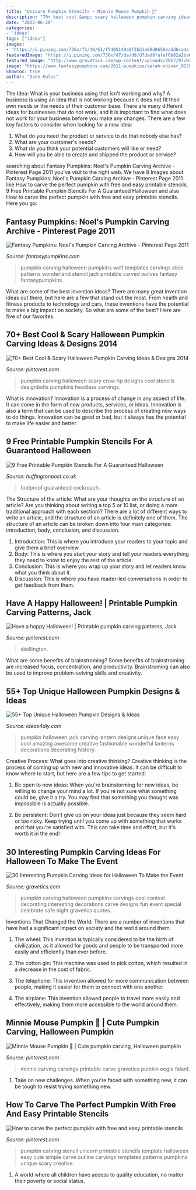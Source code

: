 ```yaml
---
title: "Unicorn Pumpkin Stencils ~ Minnie Mouse Pumpkin 🎃"
description: "70+ best cool &amp; scary halloween pumpkin carving ideas &amp; designs 2014"
date: "2023-06-20"
categories:
- "ideas"
tags: ["ideas"]
images:
- "https://i.pinimg.com/736x/f5/40/51/f5405149a9f2bd1e60d8656ea5d6cade.jpg"
featuredImage: "https://i.pinimg.com/736x/d7/da/d8/d7dad8fafef0b82a2ba65e4bda58c765.jpg"
featured_image: "http://www.gravetics.com/wp-content/uploads/2017/07/Happy-Halloween-to-those-who-celebrate-it-Have-a-Safe-and-Fun-Night-and-4-those-followers-who-dont-celebrate-Have-a-Safe-night-as-while.jpg"
image: "https://www.fantasypumpkins.com/2011-pumpkins/sarah-shiver_0139.jpg"
ShowToc: true
author: "Dane Kulas"
---
```



The Idea: What is your business using that isn't working and why?
A business is using an idea that is not working because it does not fit their own needs or the needs of their customer base. There are many different ideas for businesses that do not work, and it is important to find what does not work for your business before you make any changes. There are a few key factors to consider when looking for a new idea:
1) What do you need the product or service to do that nobody else has?
2) What are your customer's needs?
3) What do you think your potential customers will like or need?
4) How will you be able to create and shipped the product or service?

	

		
searching about Fantasy Pumpkins: Noel&#039;s Pumpkin Carving Archive - Pinterest Page 2011 you've visit to the right web. We have 8 Images about Fantasy Pumpkins: Noel&#039;s Pumpkin Carving Archive - Pinterest Page 2011 like How to carve the perfect pumpkin with free and easy printable stencils, 9 Free Printable Pumpkin Stencils For A Guaranteed Halloween and also How to carve the perfect pumpkin with free and easy printable stencils. Here you go:
		
    
## Fantasy Pumpkins: Noel&#039;s Pumpkin Carving Archive - Pinterest Page 2011

<img loading=lazy src="https://www.fantasypumpkins.com/2011-pumpkins/sarah-shiver_0139.jpg" onerror="this.onerror=null;this.src='https://tse4.mm.bing.net/th?id=OIP.Z1KZccUgt0tWadlbFuNF-wHaHu&amp;pid=15.1';" alt="Fantasy Pumpkins: Noel&#039;s Pumpkin Carving Archive - Pinterest Page 2011">

_Source: fantasypumpkins.com_

>pumpkin carving halloween pumpkins wolf templates carvings alice patterns wonderland stencil jack printable carved wolves fantasy fantasypumpkins. 

	

What are some of the best invention ideas?
There are many great invention ideas out there, but here are a few that stand out the most. From health and fitness products to technology and cars, these inventions have the potential to make a big impact on society. So what are some of the best? Here are five of our favorites.

    
## 70+ Best Cool &amp; Scary Halloween Pumpkin Carving Ideas &amp; Designs 2014

<img loading=lazy src="https://i.pinimg.com/736x/4d/95/98/4d9598a633a2896c9c7e69b9109c1235--scary-halloween-pumpkins-halloween-pumpkin-carvings.jpg" onerror="this.onerror=null;this.src='https://tse4.mm.bing.net/th?id=OIP.z9dkskuyIItyW5Iz9vUpXQHaJ6&amp;pid=15.1';" alt="70+ Best Cool &amp; Scary Halloween Pumpkin Carving Ideas &amp; Designs 2014">

_Source: pinterest.com_

>pumpkin carving halloween scary crow rip designs cool stencils designbolts pumpkins headless carvings. 

	

What is innovation?
Innovation is a process of change in any aspect of life. It can come in the form of new products, services, or ideas. Innovation is also a term that can be used to describe the process of creating new ways to do things. Innovation can be good or bad, but it always has the potential to make life easier and better.

    
## 9 Free Printable Pumpkin Stencils For A Guaranteed Halloween

<img loading=lazy src="https://img.huffingtonpost.com/asset/5b9c70d8240000500094ad1d.jpeg?ops=scalefit_960_noupscale" onerror="this.onerror=null;this.src='https://tse1.mm.bing.net/th?id=OIP.UFYNFbpbeJGHL38MtlENVgHaK7&amp;pid=15.1';" alt="9 Free Printable Pumpkin Stencils For A Guaranteed Halloween">

_Source: huffingtonpost.co.uk_

>foolproof guaranteed cockroach. 

	

The Structure of the article: What are your thoughts on the structure of an article? Are you thinking about writing a top 5 or 10 list, or doing a more traditional approach with each section)?
There are a lot of different ways to write an article, and the structure of an article is definitely one of them. The structure of an article can be broken down into four main categories: introduction, body, conclusion, and discussion. 
1) Introduction: This is where you introduce your readers to your topic and give them a brief overview. 
2) Body: This is where you start your story and tell your readers everything they need to know to enjoy the rest of the article.
3) Conclusion: This is where you wrap up your story and let readers know what you think about it. 
4) Discussion: This is where you have reader-led conversations in order to get feedback from them.

    
## Have A Happy Halloween! | Printable Pumpkin Carving Patterns, Jack

<img loading=lazy src="https://i.pinimg.com/736x/d7/da/d8/d7dad8fafef0b82a2ba65e4bda58c765.jpg" onerror="this.onerror=null;this.src='https://tse1.mm.bing.net/th?id=OIP.cq6KimV1x9DSbfuSLBovuAHaHy&amp;pid=15.1';" alt="Have a happy Halloween! | Printable pumpkin carving patterns, Jack">

_Source: pinterest.com_

>skellington. 

	

What are some benefits of brainstroming?
Some benefits of brainstroming are increased focus, concentration, and productivity. Brainstroming can also be used to improve problem-solving skills and creativity.

    
## 55+ Top Unique Halloween Pumpkin Designs &amp; Ideas

<img loading=lazy src="http://ideas4diy.com/wp-content/uploads/2017/09/Pumpkin-Face-Designs-Halloween.jpg" onerror="this.onerror=null;this.src='https://tse4.mm.bing.net/th?id=OIP.eJ4k2WJkAWZ68JFjO9OqZAHaLH&amp;pid=15.1';" alt="55+ Top Unique Halloween Pumpkin Designs &amp; Ideas">

_Source: ideas4diy.com_

>pumpkin halloween jack carving lantern designs unique face easy cool amazing awesome creative fashionable wonderful lanterns decorations decorating history. 

	

Creative Process: What goes into creative thinking?
Creative thinking is the process of coming up with new and innovative ideas. It can be difficult to know where to start, but here are a few tips to get started: 
1. Be open to new ideas: When you're brainstorming for new ideas, be willing to change your mind a lot. If you're not sure what something could be, give it a try. You may find that something you thought was impossible is actually possible. 

2. Be persistent: Don't give up on your ideas just because they seem hard or too risky. Keep trying until you come up with something that works and that you're satisfied with. This can take time and effort, but it's worth it in the end! 


    
## 30 Interesting Pumpkin Carving Ideas For Halloween To Make The Event

<img loading=lazy src="http://www.gravetics.com/wp-content/uploads/2017/07/Happy-Halloween-to-those-who-celebrate-it-Have-a-Safe-and-Fun-Night-and-4-those-followers-who-dont-celebrate-Have-a-Safe-night-as-while.jpg" onerror="this.onerror=null;this.src='https://tse4.mm.bing.net/th?id=OIP.L1m3fC1t_xhNsocS3QbL2gHaLI&amp;pid=15.1';" alt="30 Interesting Pumpkin Carving Ideas for Halloween To Make the Event">

_Source: gravetics.com_

>pumpkin carving halloween pumpkins carvings cool contest decorating interesting decorations carve designs fun event special celebrate safe night gravetics quotes. 

	

Inventions That Changed the World: There are a number of inventions that have had a significant impact on society and the world around them.
1. The wheel: This invention is typically considered to be the birth of civilization, as it allowed for goods and people to be transported more easily and efficiently than ever before.
2. The cotton gin: This machine was used to pick cotton, which resulted in a decrease in the cost of fabric.

3. The telephone: This invention allowed for more communication between people, making it easier for them to connect with one another.

4. The airplane: This invention allowed people to travel more easily and effectively, making them more accessible to the world around them.

    
## Minnie Mouse Pumpkin 🎃 | Cute Pumpkin Carving, Halloween Pumpkin

<img loading=lazy src="https://i.pinimg.com/736x/71/69/d7/7169d74d61d72cec27f21f8741aff98b--minnie-mouse-pumpkin-pumpkins.jpg" onerror="this.onerror=null;this.src='https://tse4.mm.bing.net/th?id=OIP.pWh_yfj1NzfZGwZVc9c0rwHaJ3&amp;pid=15.1';" alt="Minnie Mouse Pumpkin 🎃 | Cute pumpkin carving, Halloween pumpkin">

_Source: pinterest.com_

>minnie carving carvings printable carve gravetics pumkin oogie falanf. 

	

1) Take on new challenges. When you're faced with something new, it can be tough to resist trying something new.

    
## How To Carve The Perfect Pumpkin With Free And Easy Printable Stencils

<img loading=lazy src="https://i.pinimg.com/736x/f5/40/51/f5405149a9f2bd1e60d8656ea5d6cade.jpg" onerror="this.onerror=null;this.src='https://tse4.mm.bing.net/th?id=OIP.-2Yyl2H2StDkFOK6lW5xAAHaKX&amp;pid=15.1';" alt="How to carve the perfect pumpkin with free and easy printable stencils">

_Source: pinterest.com_

>pumpkin carving stencil unicorn printable stencils template halloween easy cute simple carve outline carvings templates patterns pumpkins unique scary creative. 

	

1. A world where all children have access to quality education, no matter their poverty or social status. 

